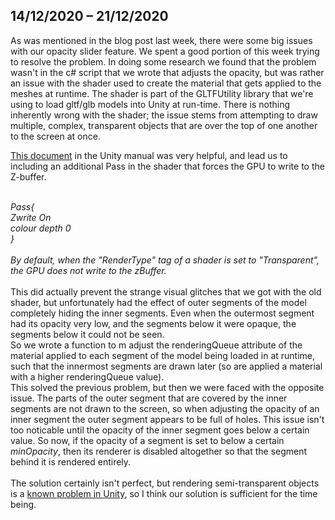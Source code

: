 ## 14/12/2020 – 21/12/2020
As was mentioned in the blog post last week, there were some big issues with our opacity slider feature. We spent a good portion of this week trying to resolve the problem.
In doing some research we found that the problem wasn't in the c# script that we wrote that adjusts the opacity, but was rather an issue with the shader used to create the material that gets applied to the meshes at runtime.
The shader is part of the GLTFUtility library that we're using to load gltf/glb models into Unity at run-time. There is nothing inherently wrong with the shader; the issue stems from attempting to draw multiple, complex, transparent objects that are over the top of one another to the screen at once. 

[This document](https://docs.unity3d.com/Manual/SL-CullAndDepth.html) in the Unity manual was very helpful, and lead us to including an additional Pass in the shader that forces the GPU to write to the Z-buffer. <br><br>

*Pass{  
  Zwrite On  
  colour depth 0  
}*  <br><br>
*By default, when the "RenderType" tag of a shader is set to "Transparent", the GPU does not write to the zBuffer.*<br><br>
This did actually prevent the strange visual glitches that we got with the old shader, but unfortunately had the effect of outer segments of the model completely hiding the inner segments. Even when the outermost segment had its opacity very low, and the segments below it were opaque, the segments below it could not be seen.  
So we wrote a function to m adjust the renderingQueue attribute of the material applied to each segment of the model being loaded in at runtime, such that the innermost segments are drawn later (so are applied a material with a higher renderingQueue value).   
This solved the previous problem, but then we were faced with the opposite issue. The parts of the outer segment that are covered by the inner segments are not drawn to the screen, so when adjusting the opacity of an inner segment the outer segment appears to be full of holes. This issue isn't too noticable until the opacity of the inner segment goes below a certain value. So now, if the opacity of a segment is set to below a certain *minOpacity*, then its renderer is disabled altogether so that the segment behind it is rendered entirely.<br><br>
The solution certainly isn't perfect, but rendering semi-transparent objects is a [known problem in Unity](https://answers.unity.com/questions/609021/how-to-fix-transparent-rendering-problem.html), so I think our solution is sufficient for the time being.

